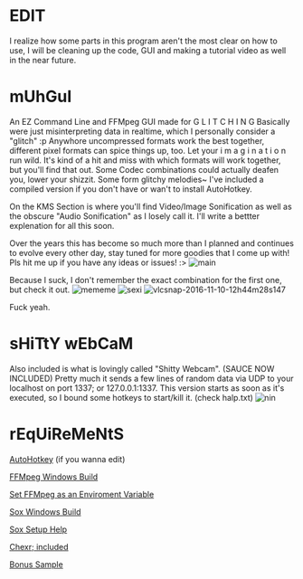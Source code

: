 # EDIT
I realize how some parts in this program aren't the most clear on how to use, I will be cleaning up the code, GUI and making a tutorial video as well in the near future.

# mUhGuI
An EZ Command Line and FFMpeg GUI made for 
G L I T C H I N G
Basically were just misinterpreting data in realtime, which I personally consider a "glitch" :p
Anywhore uncompressed formats work the best together, different pixel formats can spice things up, too.
Let your i m a g i n a t i o n run wild.
It's kind of a hit and miss with which formats will work together, but you'll find that out.
Some Codec combinations could actually deafen you, lower your shizzit. Some form glitchy melodies~
I've included a compiled version if you don't have or wan't to install AutoHotkey.

On the KMS Section is where you'll find Video/Image Sonification as well as the obscure "Audio Sonification" as I losely call it. I'll write a bettter explenation for all this soon.

Over the years this has become so much more than I planned and continues to evolve every other day, stay tuned for more goodies that I come up with! Pls hit me up if you have any ideas or issues! :>
![main](https://i.imgur.com/Y6y4VSg.png)


Because I suck, I don't remember the exact combination for the first one, but check it out.
![mememe](https://cloud.githubusercontent.com/assets/17163949/24837114/1127d566-1cea-11e7-843c-96d914227436.png)
![sexi](https://cloud.githubusercontent.com/assets/17163949/24837592/b9840a5e-1cf4-11e7-91cf-c72129c20c50.png)
![vlcsnap-2016-11-10-12h44m28s147](https://cloud.githubusercontent.com/assets/17163949/24837207/d11a6c70-1ceb-11e7-8108-99fc56e43776.png)

Fuck yeah.

# sHiTtY wEbCaM
Also included is what is lovingly called "Shitty Webcam".
(SAUCE NOW INCLUDED)
Pretty much it sends a few lines of random data via UDP to your localhost on port 1337; or 127.0.0.1:1337. 
This version starts as soon as it's executed, so I bound some hotkeys to start/kill it. (check halp.txt)
![nin](https://cloud.githubusercontent.com/assets/17163949/24837321/fe5fe658-1cee-11e7-9d92-4cc19cf1fa25.gif)

# rEqUiReMeNtS
[AutoHotkey](https://autohotkey.com/) (if you wanna edit)

[FFMpeg Windows Build](https://ffmpeg.zeranoe.com/builds/)

[Set FFMpeg as an Enviroment Variable](http://www.wikihow.com/Install-FFmpeg-on-Windows/)

[Sox Windows Build](https://sourceforge.net/projects/sox/files/sox/14.4.2/)

[Sox Setup Help](https://github.com/JoFrhwld/FAVE/wiki/Sox-on-Windows)

[Chexr; included](https://github.com/atagen/chexr)

[Bonus Sample](https://a.yiff.moe/nxnsnw.mp4)

